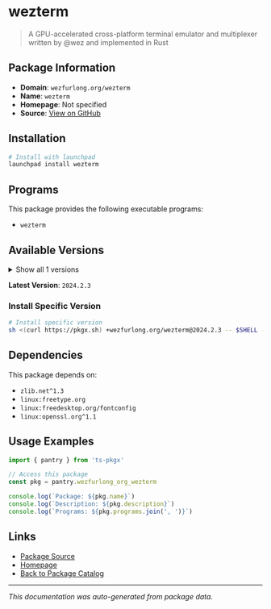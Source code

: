 # wezterm

> A GPU-accelerated cross-platform terminal emulator and multiplexer written by @wez and implemented in Rust

## Package Information

- **Domain**: `wezfurlong.org/wezterm`
- **Name**: `wezterm`
- **Homepage**: Not specified
- **Source**: [View on GitHub](https://github.com/pkgxdev/pantry/tree/main/projects/wezfurlong.org/wezterm/package.yml)

## Installation

```bash
# Install with launchpad
launchpad install wezterm
```

## Programs

This package provides the following executable programs:

- `wezterm`

## Available Versions

<details>
<summary>Show all 1 versions</summary>

- `2024.2.3`

</details>

**Latest Version**: `2024.2.3`

### Install Specific Version

```bash
# Install specific version
sh <(curl https://pkgx.sh) +wezfurlong.org/wezterm@2024.2.3 -- $SHELL -i
```

## Dependencies

This package depends on:

- `zlib.net^1.3`
- `linux:freetype.org`
- `linux:freedesktop.org/fontconfig`
- `linux:openssl.org^1.1`

## Usage Examples

```typescript
import { pantry } from 'ts-pkgx'

// Access this package
const pkg = pantry.wezfurlong_org_wezterm

console.log(`Package: ${pkg.name}`)
console.log(`Description: ${pkg.description}`)
console.log(`Programs: ${pkg.programs.join(', ')}`)
```

## Links

- [Package Source](https://github.com/pkgxdev/pantry/tree/main/projects/wezfurlong.org/wezterm/package.yml)
- [Homepage](#)
- [Back to Package Catalog](../package-catalog.md)

---

*This documentation was auto-generated from package data.*
